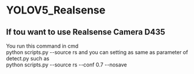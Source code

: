 # YOLOV5_Realsense

## If tou want to use Realsense Camera D435 <br>
You run this command in cmd <br>
python scripts.py --source rs and you can setting as same as parameter of detect.py such as <br>
python scripts.py --source rs --conf 0.7 --nosave